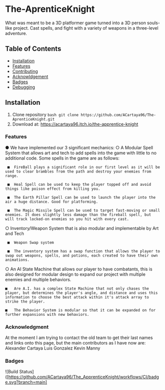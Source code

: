 # The-AprenticeKnight
 
What was meant to be a 3D platformer game turned into a 3D person souls-like project. Cast spells, and fight with a variety of weapons in a three-level adventure.

## Table of Contents
- [Installation](#installation)
- [Features](#features)
- [Contributing](#contributing)
- [Acknowldgement](#acknowledgment)
- [Badges](#badges)
- [Debugging](#debugging)

## Installation
1. Clone repository ` bash git clone https://github.com/ACartaya96/The-AprenticeKnight.git ` 
2. Download at: https://acartaya96.itch.io/the-apprentice-knight

### Features
●	We have implemented our 3 significant mechanics:
  ○	A Modular Spell System that allows art and tech to add spells into the game with little to no additional code. Some spells in the game are as follows:
     
     ■	FireBall plays a significant role in our first level as it will be used to clear brambles from the path and destroy your enemies from range.
     
     ■	Heal Spell can be used to keep the player topped off and avoid things like poison effect from killing you.
     
     ■	The Earth Pillar Spell can be used to launch the player into the air a huge distance. Good for platforming.
     
     ■	The Magic Missile Spell can be used to target fast-moving or small enemies. It does slightly less damage than the fireball spell, but will track locked-on enemies so you hit with every cast.
  
  ○	Inventory/Weapon System that is also modular and implementable by Art and Tech
    
     ■	Weapon Swap system
     
     ■	The inventory system has a swap function that allows the player to swap out weapons, spells, and potions, each created to have their own animations.

  ○	An AI State Machine that allows our player to have combatants, this is also designed for modular design to expand our project with multiple enemies and multiple                behaviors. 
    
    ■	Are A.I. has a complex State Machine that not only chases the player, but determines the player's angle, and distance and uses this information to choose the best attack within it's attack array to strike the player.
    
    ■	The Behavior System is modular so that it can be expanded on for further expansions with new behaviors.

### Acknowledgment
At the moment I am trying to contact the old team to get their last names and links onto this page, but the main contributors as I have now are:
Alexander Cartaya
Luis Gonzalez
Kevin 
Manny

### Badges
![Build Status]([https://github.com/ACartaya96/The_ApprenticeKnight/workflows/CI/badge.svg?branch=main]
